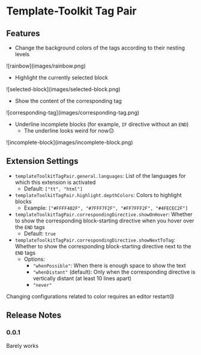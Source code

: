 # Template-Toolkit Tag Pair

## Features

- Change the background colors of the tags according to their nesting levels

\!\[rainbow\]\(images/rainbow.png\)

- Highlight the currently selected block

\!\[selected-block\]\(images/selected-block.png\)

- Show the content of the corresponding tag

\!\[corresponding-tag\]\(images/corresponding-tag.png\)

- Underline incomplete blocks (for example, `IF` directive without an `END`)
  - The underline looks weird for now😔

\!\[incomplete-block\]\(images/incomplete-block.png\)

## Extension Settings

- `templateToolkitTagPair.general.languages`: List of the languages for which this extension is activated
  - Default: `["tt", "html"]`
- `templateToolkitTagPair.highlight.depthColors`: Colors to highlight blocks
  - Example: `["#FFFF402F", "#7FFF7F2F", "#FF7FFF2F", "#4FECEC2F"]`
- `templateToolkitTagPair.correspondingDirective.showOnHover`: Whether to show the corresponding block-starting directive when you hover over the `END` tags
  - Default: `true`
- `templateToolkitTagPair.correspondingDirective.showNextToTag`: Whether to show the corresponding block-starting directive next to the `END` tags
  - Options:
    - `"whenPossible"`: When there is enough space to show the text
    - `"whenDistant"` (default): Only when the corresponding directive is vertically distant (at least 10 lines apart)
    - `"never"`

Changing configurations related to color requires an editor restart😢

## Release Notes

### 0.0.1

Barely works
